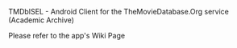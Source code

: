 TMDbISEL - Android Client for the TheMovieDatabase.Org service (Academic Archive)

Please refer to the app's Wiki Page
